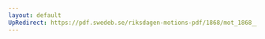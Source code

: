 ```yaml
---
layout: default
UpRedirect: https://pdf.swedeb.se/riksdagen-motions-pdf/1868/mot_1868__ak__00049.pdf
---
```

